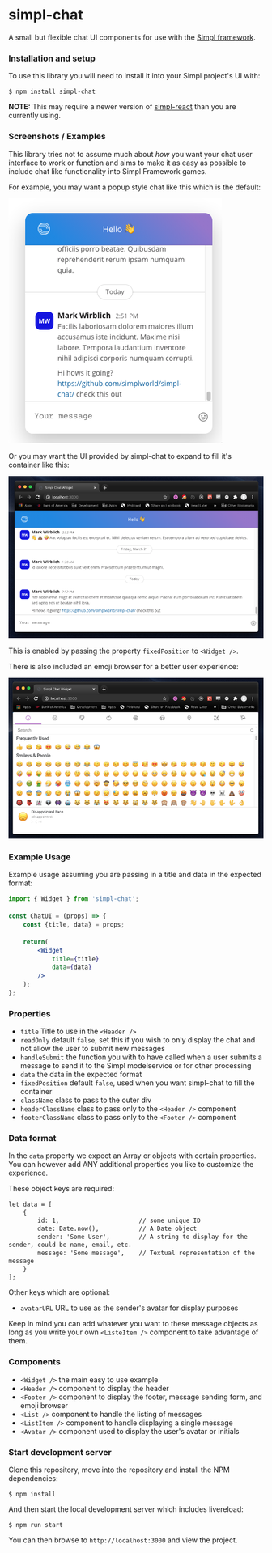 # simpl-chat

A small but flexible chat UI components for use with the [Simpl framework](https://simpl.world).

### Installation and setup

To use this library you will need to install it into your Simpl project's UI with:

```shell
$ npm install simpl-chat
```

**NOTE:** This may require a newer version of [simpl-react](https://github.com/simplworld/simpl-react) than
you are currently using.

### Screenshots / Examples

This library tries not to assume much about *how* you want your chat user interface to work or function and
aims to make it as easy as possible to include chat like functionality into Simpl Framework games.

For example, you may want a popup style chat like this which is the default:

![popup screenshot](https://github.com/simplworld/simpl-chat/blob/master/images/popup.png?raw=true)

Or you may want the UI provided by simpl-chat to expand to fill it's container like this:

![fullwidth screenshot](https://github.com/simplworld/simpl-chat/blob/master/images/fullwidth.png?raw=true)

This is enabled by passing the property `fixedPosition` to `<Widget />`.

There is also included an emoji browser for a better user experience:

![emoji browser screenshot](https://github.com/simplworld/simpl-chat/blob/master/images/emoji-browser.png?raw=true)

### Example Usage

Example usage assuming you are passing in a title and data in the expected format:

```jsx
import { Widget } from 'simpl-chat';

const ChatUI = (props) => {
    const {title, data} = props;

    return(
        <Widget
            title={title}
            data={data}
        />
    );
};
```

### Properties

- `title` Title to use in the `<Header />`
- `readOnly` default `false`, set this if you wish to only display the chat and not allow the user to submit new messages
- `handleSubmit` the function you with to have called when a user submits a message to send it to the Simpl modelservice or for other processing
- `data` the data in the expected format
- `fixedPosition` default `false`, used when you want simpl-chat to fill the container
- `className` class to pass to the outer div
- `headerClassName` class to pass only to the `<Header />` component
- `footerClassName` class to pass only to the `<Footer />` component

### Data format

In the `data` property we expect an Array or objects with certain properties.
You can however add ANY additional properties you like to customize the experience.

These object keys are required:
```
let data = [
    {
        id: 1,                      // some unique ID
        date: Date.now(),           // A Date object
        sender: 'Some User',        // A string to display for the sender, could be name, email, etc.
        message: 'Some message',    // Textual representation of the message
    }
];
```

Other keys which are optional:

- `avatarURL` URL to use as the sender's avatar for display purposes

Keep in mind you can add whatever you want to these message objects as long as
you write your own `<ListeItem />` component to take advantage of them.

### Components

- `<Widget />` the main easy to use example
- `<Header />` component to display the header
- `<Footer />` component to display the footer, message sending form, and emoji browser
- `<List />` component to handle the listing of messages
- `<ListItem />` component to handle displaying a single message
- `<Avatar />` component used to display the user's avatar or initials

### Start development server

Clone this repository, move into the repository and install the NPM dependencies:

```shell
$ npm install
```

And then start the local development server which includes livereload:

```shell
$ npm run start
```

You can then browse to `http://localhost:3000` and view the project.
